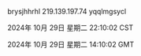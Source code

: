 brysjhhrhl 219.139.197.74 yqqlmgsycl

2024年 10月 29日 星期二 22:10:02 CST

2024年 10月 29日 星期二 14:10:02 GMT
